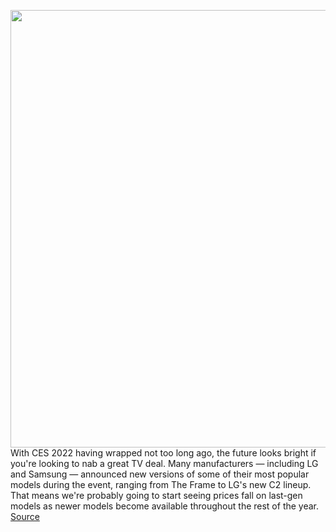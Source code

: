 <img src='https://cdn.vox-cdn.com/thumbor/LVTeLlXAd707GKGXPrt4q0fZiGM=/0x0:2708x1523/1200x800/filters:focal(1138x546:1570x978)/cdn.vox-cdn.com/uploads/chorus_image/image/69151214/LG_C1_Lifestyle_Photo.23.jpeg' width='700px' /><br/>
With CES 2022 having wrapped not too long ago, the future looks bright if you're looking to nab a great TV deal. Many manufacturers — including LG and Samsung — announced new versions of some of their most popular models during the event, ranging from The Frame to LG's new C2 lineup. That means we're probably going to start seeing prices fall on last-gen models as newer models become available throughout the rest of the year.
<a href='https://www.theverge.com/22371561/best-4k-tv-deals-sale-lg-samsung-sony-tcl'> Source <a/>